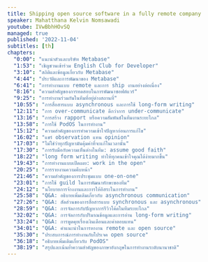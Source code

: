 ```yaml
---
title: Shipping open source software in a fully remote company
speaker: Mahatthana Kelvin Nomsawadi
youtube: IVwBbhHOvSQ
managed: true
published: '2022-11-04'
subtitles: [th]
chapters:
  "0:00": "แนะนำตัวและบริษัท Metabase"
  "1:53": "เชิญชวนเข้าร่วม English Club for Developer"
  "3:10": "สถิติและข้อมูลเกี่ยวกับ Metabase"
  "4:44": "ประวัติและการพัฒนาของ Metabase"
  "6:41": "การทำงานแบบ remote และการ ship งานอย่างต่อเนื่อง"
  "8:16": "ความสำคัญของการทดสอบในการพัฒนาซอฟต์แวร์"
  "9:25": "การทำงานร่วมกันในทีมที่อยู่ต่างสถานที่"
  "10:55": "การสื่อสารแบบ asynchronous และการใช้ long-form writing"
  "12:11": "การ over-communicate ดีกว่าการ under-communicate"
  "13:16": "การสร้าง rapport หรือความสัมพันธ์ในทีมงานระยะไกล"
  "13:58": "การใช้ PodOS ในการทำงาน"
  "15:12": "ความสำคัญของการทำความเข้าใจปัญหาก่อนการแก้ไข"
  "16:02": "แชร์ observation แทน opinion"
  "17:03": "ไม่ใช่ว่าทุกปัญหามันคุ้มค่าที่จะแก้ในเวลานั้น"
  "17:30": "การรับมือกับความเห็นต่างในทีม: assume good faith"
  "18:22": "long form writing ทำให้ทุกคนเข้าใจคุณได้ง่ายมากขึ้น"
  "19:43": "การทำงานแบบเปิดเผย: work in the open"
  "20:25": "การรายงานความคืบหน้า"
  "21:46": "ความสำคัญของการประชุมแบบ one-on-one"
  "23:01": "การใช้ guild ในการพัฒนาทักษะของทีม"
  "24:12": "นโยบายการจ้างงานและการให้อิสระในการทำงาน"
  "25:58": "Q&A: อธิบายเพิ่มเติมเกี่ยวกับ asynchronous communication"
  "27:26": "Q&A: สัดส่วนของการสื่อสารแบบ synchronous และ asynchronous"
  "28:59": "Q&A: การจัดการกับปัญหาการรีวิวโค้ดในทีมระยะไกล"
  "32:02": "Q&A: การจัดการกับปริมาณข้อมูลและการอ่าน long-form writing"
  "33:24": "Q&A: การพูดคุยเรื่องเงินเดือนและค่าตอบแทน"
  "34:01": "Q&A: คำแนะนำในการหางาน remote และ open source"
  "35:30": "ประสบการณ์การทำงานกับโปรเจค open source"
  "36:18": "อธิบายเพิ่มเติมเกี่ยวกับ PodOS"
  "38:19": "สรุปและเน้นย้ำความสำคัญของภาษาอังกฤษในการทำงานระดับนานาชาติ"
---
```

